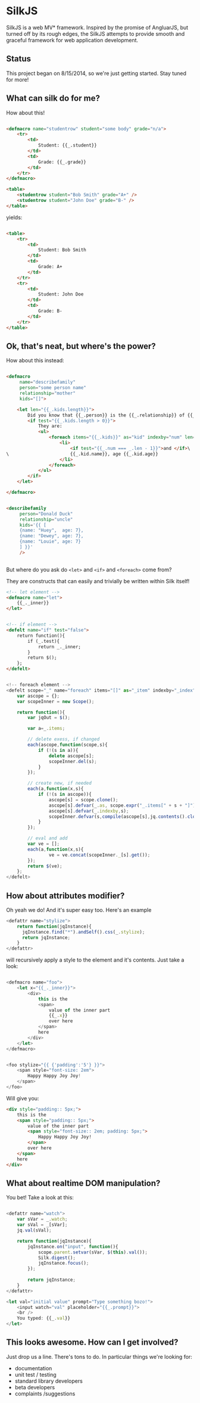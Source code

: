 SilkJS
======

SilkJS is a web MV* framework. Inspired by the promise of AngluarJS, but turned off by its rough edges, the SilkJS attempts to provide smooth and graceful framework for web application development.


Status
------

This project began on 8/15/2014, so we're just getting started. Stay tuned for more!

What can silk do for me?
------------------------

How about this!

~~~html

<defmacro name="studentrow" student="some body" grade="n/a">
	<tr>
		<td>
			Student: {{_.student}}
		</td>
		<td>
			Grade: {{_.grade}}
		</td>
	</tr>
</defmacro>

<table>
	<studentrow student="Bob Smith" grade="A+" />
	<studentrow student="John Doe" grade="B-" />
</table>

~~~

yields:


~~~html

<table>
	<tr>
		<td>
			Student: Bob Smith
		</td>
		<td>
			Grade: A+
		</td>
	</tr>
	<tr>
		<td>
			Student: John Doe
		</td>
		<td>
			Grade: B-
		</td>
	</tr>
</table>

~~~



Ok, that's neat, but where's the power?
---------------------------------------

How about this instead:

~~~html

<defmacro 
	 name="describefamily" 
	 person="some person name" 
	 relationship="mother" 
	 kids="[]">

	<let len="{{_.kids.length}}">
	 	Did you know that {{_.person}} is the {{_.relationship}} of {{_.len}} kids.
		<if test="{{_.kids.length > 0}}">
			They are:
			<ul>
				<foreach items="{{_.kids}}" as="kid" indexby="num" len="{{_.kids.length}}">
					<li>
						<if test="{{_.num === _.len - 1}}">and </if>\
\						{{_.kid.name}}, age {{_.kid.age}}
					</li>
				</foreach>
			</ul>
		</if>
	</let>

</defmacro>


<describefamily 
	 person="Donald Duck" 
	 relationship="uncle"
	 kids='{{ [
	 {name: "Huey",  age: 7},
	 {name: "Dewey", age: 7},
	 {name: "Louie", age: 7}
	 ] }}'
	 />
								
~~~

But where do you ask do `<let>` and `<if>` and `<foreach>` come from?

They are constructs that can easily and trivially be written within Silk itself!


~~~html
<!-- let element -->
<defmacro name="let">
	{{_._inner}}
</let>
~~~



~~~html

<!-- if element -->
<defelt name="if" test="false">
	return function(){
		if (_.test){
			return _._inner;
		}
		return $();
	};
</defelt>

~~~




~~~js

<!-- foreach element -->
<defelt scope="_" name="foreach" items="[]" as="_item" indexby="_index">
	var ascope = {};
	var scopeInner = new Scope();

	return function(){
		var jqOut = $();

		var a=_.items;

		// delete exess, if changed 
		each(ascope,function(scope,s){
			if (!(s in a)){
				delete ascope[s];
				scopeInner.del(s);
			}
		});

		// create new, if needed
		each(a,function(x,s){
			if (!(s in ascope)){
				ascope[s] = scope.clone();
				ascope[s].defvar(_.as, scope.expr("_.items[" + s + "]"));
				ascope[s].defvar(_.indexby,s);
				scopeInner.defvar(s,compile(ascope[s],jq.contents().clone()));
			}
		});

		// eval and add
		var ve = [];
		each(a,function(x,s){
				ve = ve.concat(scopeInner._[s].get());
		});
		return $(ve);
	};
</defelt>
~~~






How about attributes modifier?
------------------------------

Oh yeah we do! And it's super easy too. Here's an example

~~~js
<defattr name="stylize">
	return function(jqInstance){
	  jqInstance.find("*").andSelf().css(_.stylize);
	  return jqInstance;
	}
</defattr>
~~~

will recursively apply a style to the element and it's contents. Just take a look:

~~~js

<defmacro name="foo">
	<let x="{{_._inner}}">
		<div>	
			this is the 
			<span>
				value of the inner part
				{{_.x}}
				over here
			</span> 
			here
		</div>
	</let>
</defmacro>


<foo stylize="{{ {'padding':'5'} }}">
	<span style="font-size: 2em">
	 	Happy Happy Joy Joy!
	</span>
</foo>

~~~

Will give you:

~~~html
<div style="padding:: 5px;">	
	this is the 
	<span style="padding:: 5px;">
		value of the inner part
		<span style="font-size:: 2em; padding: 5px;">
	 		Happy Happy Joy Joy!
		</span>
		over here
	</span> 
	here
</div>
~~~




What about realtime DOM manipulation?
-------------------------------------

You bet! Take a look at this:

~~~js

<defattr name="watch">
	var sVar = _.watch;
	var sVal = _[sVar];
	jq.val(sVal);

	return function(jqInstance){
		jqInstance.on("input", function(){
			scope.parent.setvar(sVar, $(this).val());
			Silk.digest();
			jqInstance.focus();
		});
		
		return jqInstance;
	}
</defattr>

<let val="initial value" prompt="Type something bozo!">
	<input watch="val" placeholder="{{_.prompt}}">
	<br />
	You typed: {{_.val}} 
</let>
~~~


This looks awesome. How can I get involved?
-------------------------------------------

Just drop us a line. There's tons to do. In particular things we're looking for:

* documentation
* unit test / testing
* standard library developers
* beta developers
* complaints /suggestions

